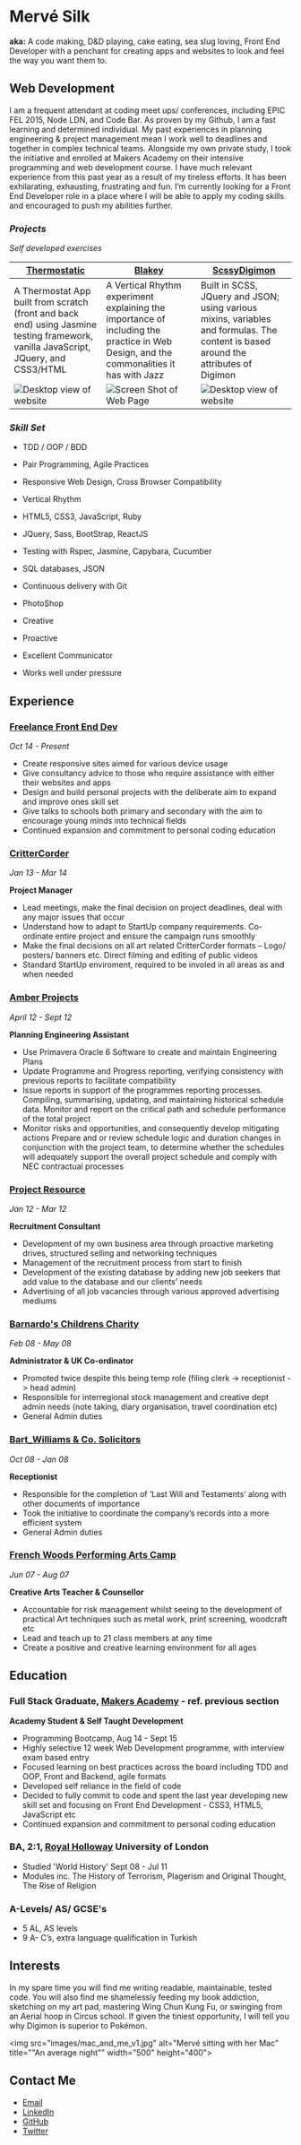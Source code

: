 # Mervé Silk

__aka:__ A code making, D&D playing, cake eating, sea slug loving, Front End Developer with a penchant for creating apps and websites to look and feel the way you want them to.


## Web Development

I am a frequent attendant at coding meet ups/ conferences, including EPIC FEL 2015, Node LDN, and Code Bar. As proven by my Github, I am a fast learning and determined individual. My past experiences in planning engineering & project management mean I work well to deadlines and together in complex technical teams. Alongside my own private study, I took the initiative and enrolled at Makers Academy on their intensive programming and web development course. I have much relevant experience from this past year as a result of my tireless efforts. It has been exhilarating, exhausting, frustrating and fun.  I’m currently looking for a Front End Developer role in a place where I will be able to apply my coding skills and encouraged to push my abilities further.

### *Projects*
*Self developed exercises*


|[Thermostatic](https://github.com/Mervodactyl/thermostat_front_and_back)|[Blakey](https://github.com/Mervodactyl/blakey)| [ScssyDigimon](https://github.com/Mervodactyl/scssyDigimon)|
|--- |--- |--- |
| A Thermostat App built from scratch (front and back end) using Jasmine testing framework, vanilla JavaScript, JQuery, and CSS3/HTML | A Vertical Rhythm experiment explaining the importance of including the practice in Web Design, and  the commonalities it has with Jazz | Built in SCSS, JQuery and JSON; using various mixins, variables and formulas. The content is based around the attributes of Digimon |
|![Desktop view of website](images/thermoThumbnail.png "Desktop view of Thermostatic web page") |![Screen Shot of Web Page](images/rhythmThumbnail.png "Page View of Blakey repo Website")|![Desktop view of website](images/digiThumbnail.png "Desktop view of sassy Digimon web page")|

### *Skill Set*
* TDD / OOP / BDD
* Pair Programming, Agile Practices
* Responsive Web Design, Cross Browser Compatibility
* Vertical Rhythm
* HTML5, CSS3, JavaScript, Ruby
* JQuery, Sass, BootStrap, ReactJS
* Testing with Rspec, Jasmine, Capybara, Cucumber
* SQL databases, JSON
* Continuous delivery with Git
* PhotoShop


* Creative
* Proactive
* Excellent Communicator
* Works well under pressure

## Experience

### [Freelance Front End Dev](https://github.com/Mervodactyl?tab=repositories)

_Oct 14 - Present_

* Create responsive sites aimed for various device usage
* Give consultancy advice to those who require assistance with either their websites and apps
* Design and build personal projects with the deliberate aim to expand and improve ones skill set
* Give talks to schools both primary and secondary with the aim to encourage young minds into technical fields
* Continued expansion and commitment to personal coding education

### [CritterCorder](https://www.behance.net/gallery/11111993/CritterCorder-Branding)

_Jan 13 - Mar 14_

**Project Manager**

* Lead meetings, make the final decision on project deadlines, deal with any major issues that occur
* Understand how to adapt to StartUp company requirements. Co- ordinate entire project and ensure the campaign runs smoothly
* Make the final decisions on all art related CritterCorder formats – Logo/ posters/ banners etc. Direct filming and editing of public videos
* Standard StartUp enviroment, required to be involed in all areas as and when needed

### [Amber Projects](http://www.amberprojects.co.uk/)

_April 12 - Sept 12_

**Planning Engineering Assistant**

* Use Primavera Oracle 6 Software to create and maintain Engineering Plans
* Update Programme and Progress reporting, verifying consistency with previous reports to facilitate compatibility
* Issue reports in support of the programmes reporting processes. Compiling, summarising, updating, and maintaining historical schedule data. Monitor and report on the critical path and schedule performance of the total project
* Monitor risks and opportunities, and consequently develop mitigating actions Prepare and or review schedule logic and duration changes in conjunction with the project team, to determine whether the schedules will adequately support the overall project schedule and comply with NEC contractual processes

### [Project Resource](http://www.project-resource.co.uk/)

_Jan 12 - Mar 12_

**Recruitment Consultant**

* Development of my own business area through proactive marketing drives, structured selling and networking techniques
* Management of the recruitment process from start to finish
* Development of the existing database by adding new job seekers that add value to the database and our clients’ needs
* Advertising of all job vacancies through various approved advertising mediums

### [Barnardo's Childrens Charity](http://www.barnardos.org.uk/)

_Feb 08 - May 08_

**Administrator & UK Co-ordinator**

* Promoted twice despite this being temp role (filing clerk -> receptionist -> head admin)
* Responsible for interregional stock management and creative dept admin needs (note taking, diary organisation, travel coordination etc)
* General Admin duties

### [Bart_Williams & Co. Solicitors](http://www.bwcsolicitors.co.uk/)

_Oct 08 - Jan 08_

**Receptionist**

* Responsible for the completion of ‘Last Will and Testaments’ along with other documents of importance
* Took the initiative to coordinate the company’s records into a more efficient system
* General Admin duties

### [French Woods Performing Arts Camp](http://frenchwoods.com/)

_Jun 07 - Aug 07_

**Creative Arts Teacher & Counsellor**

* Accountable for risk management whilst seeing to the development of practical Art techniques such as metal work, print screening, woodcraft etc
* Lead and teach up to 21 class members at any time
* Create a positive and creative learning environment for all ages

## Education
### Full Stack Graduate, [Makers Academy](http://www.makersacademy.com/) - ref. previous section

**Academy Student & Self Taught Development**

* Programming Bootcamp, Aug 14 - Sept 15
* Highly selective 12 week Web Development programme, with interview exam based entry
* Focused learning on best practices across the board including TDD and OOP, Front and Backend, agile formats
* Developed self reliance in the field of code
* Decided to fully commit to code and spent the last year developing new skill set and focusing on Front End Development - CSS3, HTML5, JavaScript etc
* Continued expansion and commitment to personal coding education

### BA, 2:1, [Royal Holloway](https://www.royalholloway.ac.uk/home.aspx) University of London

* Studied 'World History' Sept 08 - Jul 11
* Modules inc. The History of Terrorism, Plagerism and Original Thought, The Rise of Religion

### A-Levels/ AS/ GCSE's
* 5 AL, AS levels
* 9 A- C’s, extra language qualification in Turkish

## Interests
In my spare time you will find me writing readable, maintainable, tested code. You will also find me shamelessly feeding my book addiction, sketching on my art pad, mastering Wing Chun Kung Fu, or swinging from an Aerial hoop in Circus school. If given the tiniest opportunity, I will tell you why Digimon is superior to Pokémon.

<img src="images/mac_and_me_v1.jpg" alt="Mervé sitting with her Mac" title=""An average night"" width="500" height="400">

## Contact Me
* [Email](merve.silk@gmail.com)
* [LinkedIn](https://www.linkedin.com/in/mervesilk)
* [GitHub](https://github.com/mervodactyl)
* [Twitter](http://twitter.com/mervodactyl)
